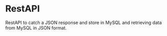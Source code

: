 # RestAPI
RestAPI to catch a JSON response and store in MySQL and retrieving data from MySQL in JSON format.
